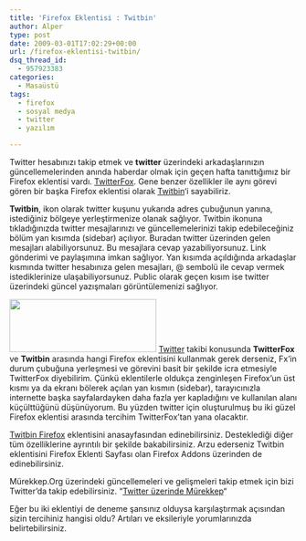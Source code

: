 ```yaml
---
title: 'Firefox Eklentisi : Twitbin'
author: Alper
type: post
date: 2009-03-01T17:02:29+00:00
url: /firefox-eklentisi-twitbin/
dsq_thread_id:
  - 957923383
categories:
  - Masaüstü
tags:
  - firefox
  - sosyal medya
  - twitter
  - yazılım

---
```

Twitter hesabınızı takip etmek ve **twitter** üzerindeki arkadaşlarınızın güncellemelerinden anında haberdar olmak için geçen hafta tanıttığımız bir Firefox eklentisi vardı. [TwitterFox][1]. Gene benzer özellikler ile aynı görevi gören bir başka Firefox eklentisi olarak [Twitbin][2]&#8216;i sayabiliriz. 

**Twitbin**, ikon olarak twitter kuşunu yukarıda adres çubuğunun yanına, istediğiniz bölgeye yerleştirmenize olanak sağlıyor. Twitbin ikonuna tıkladığınızda twitter mesajlarınızı ve güncellemelerinizi takip edebileceğiniz bölüm yan kısımda (sidebar) açılıyor. Buradan twitter üzerinden gelen mesajları alabiliyorsunuz. Bu mesajlara cevap yazabiliyorsunuz. Link gönderimi ve paylaşımına imkan sağlıyor. Yan kısımda açıldığında arkadaşlar kısmında twitter hesabınıza gelen mesajları, @ sembolü ile cevap vermek istediklerinize ulaşabiliyorsunuz. Public olarak geçen kısım ise twitter üzerindeki güncel yazışmaları görüntülemenizi sağlıyor. <!--more-->

<img alt="" src="https://www.twitbin.com/img/logo.jpg" title="Twitterbin" class="alignright" width="257" height="93" /> [Twitter][3] takibi konusunda **TwitterFox** ve **Twitbin** arasında hangi Firefox eklentisini kullanmak gerek derseniz, Fx&#8217;in durum çubuğuna yerleşmesi ve görevini basit bir şekilde icra etmesiyle TwitterFox diyebilirim. Çünkü eklentilerle oldukça zenginleşen Firefox&#8217;un üst kısmı ya da ekranı bölerek açılan yan kısmın (sidebar), tarayıcınızla internette başka sayfalardayken daha fazla yer kapladığını ve kullanılan alanı küçülttüğünü düşünüyorum. Bu yüzden twitter için oluşturulmuş bu iki güzel Firefox eklentisi arasında tercihim TwitterFox&#8217;tan yana olacaktır. 

<a href="https://www.twitbin.com/" target="_blank">Twitbin Firefox</a> eklentisini anasayfasından edinebilirsiniz. Desteklediği diğer tüm özelliklerine ayrıntılı bir şekilde bakabilirsiniz. Arzu ederseniz Twitbin eklentisini Firefox Eklenti Sayfası olan Firefox Addons üzerinden de edinebilirsiniz.

Mürekkep.Org üzerindeki güncellemeleri ve gelişmeleri takip etmek için bizi Twitter’da takip edebilirsiniz. “<a href="https://twitter.com/murekkep" target="_blank">Twitter üzerinde Mürekkep</a>“

Eğer bu iki eklentiyi de deneme şansınız olduysa karşılaştırmak açısından sizin tercihiniz hangisi oldu? Artıları ve eksileriyle yorumlarınızda belirtebilirsiniz.

 [1]: https://www.murekkep.org/firefox-eklentisi-twitterfox-1278
 [2]: https://www.twitbin.com/
 [3]: https://twitter.com